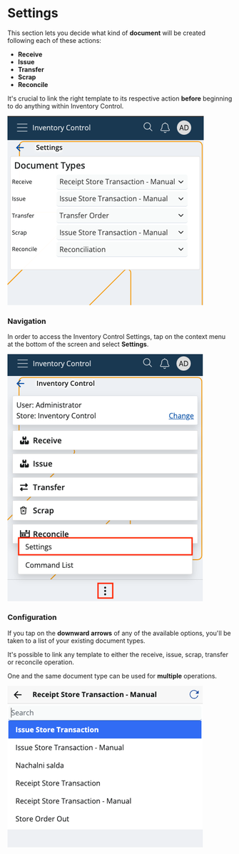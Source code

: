 # Settings

This section lets you decide what kind of **document** will be created following each of these actions:

* **Receive**
* **Issue**
* **Transfer**
* **Scrap**
* **Reconcile**

It's crucial to link the right template to its respective action **before** beginning to do anything within Inventory Control.

![Settings](pictures/inv_con_set.png)

### Navigation

In order to access the Inventory Control Settings, tap on the context menu at the bottom of the screen and select **Settings**.

![Settings](pictures/settings_click.png)

### Configuration

If you tap on the **downward arrows** of any of the available options, you'll be taken to a list of your existing document types.

It's possible to link any template to either the receive, issue, scrap, transfer or reconcile operation. 

One and the same document type can be used for **multiple** operations.

![Settings](pictures/change-documents.png)
